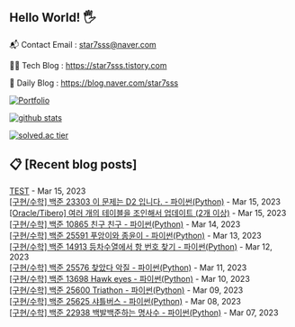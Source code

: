 ## Hello World! 🖐

📬 Contact Email : star7sss@naver.com

👨‍💻 Tech Blog : https://star7sss.tistory.com

🤪 Daily Blog : https://blog.naver.com/star7sss

[![Portfolio](https://img.shields.io/badge/Portfolio-%23000000.svg?style=for-the-badge&logo=firefox&logoColor=#FF7139)](https://fern-way-13f.notion.site/Jang-Thang-3b7b327981a2456c8ee5952eadb848b9)

[![github stats](https://github-readme-stats.vercel.app/api?username=jangThang&show_icons=true&hide_border=False)](https://star7sss.tistory.com)

[![solved.ac tier](http://mazassumnida.wtf/api/v2/generate_badge?boj=star7sss)](https://solved.ac/star7sss)

## 📋 [Recent blog posts]
[TEST](https://star7sss.tistory.com/780) - Mar 15, 2023<br>
[[구현/수학] 백준 23303 이 문제는 D2 입니다. - 파이썬(Python)](https://star7sss.tistory.com/724) - Mar 15, 2023<br>
[[Oracle/Tibero] 여러 개의 테이블을 조인해서 업데이트 (2개 이상)](https://star7sss.tistory.com/777) - Mar 15, 2023<br>
[[구현/수학] 백준 10865 친구 친구 - 파이썬(Python)](https://star7sss.tistory.com/723) - Mar 14, 2023<br>
[[구현/수학] 백준 25591 푸앙이와 종윤이 - 파이썬(Python)](https://star7sss.tistory.com/722) - Mar 13, 2023<br>
[[구현/수학] 백준 14913 등차수열에서 항 번호 찾기 - 파이썬(Python)](https://star7sss.tistory.com/721) - Mar 12, 2023<br>
[[구현/수학] 백준 25576 찾았다 악질 - 파이썬(Python)](https://star7sss.tistory.com/720) - Mar 11, 2023<br>
[[구현/수학] 백준 13698 Hawk eyes - 파이썬(Python)](https://star7sss.tistory.com/719) - Mar 10, 2023<br>
[[구현/수학] 백준 25600 Triathon - 파이썬(Python)](https://star7sss.tistory.com/718) - Mar 09, 2023<br>
[[구현/수학] 백준 25625 샤틀버스 - 파이썬(Python)](https://star7sss.tistory.com/717) - Mar 08, 2023<br>
[[구현/수학] 백준 22938 백발백준하는 명사수 - 파이썬(Python)](https://star7sss.tistory.com/716) - Mar 07, 2023<br>
